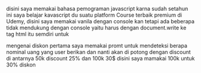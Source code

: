 disini saya memakai bahasa pemograman javascript karna sudah setahun ini saya belajar kavascript du suatu platform Course terbaik premium di Udemy, disini saya memakai vanila dengan console kan tetapi ada beberapa tidak mendukung dengan console yaitu harus dengan document.write ke tag html itu semdiri
untuk

mengenai diskon pertama saya memakai promt untuk mendeteksi berapa nominal uang yang user berikan dan nanti akan di potong dengan discount di antarnya 50k discount 25% dan 100k 30\$ disini saya mamakai 100k untuk 30% diskon
